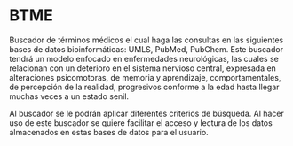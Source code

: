 # BTME
Buscador de términos médicos el cual haga las consultas en las siguientes bases de datos bioinformáticas: UMLS, PubMed, PubChem. Este buscador tendrá un modelo enfocado en enfermedades neurológicas, las cuales se relacionan con un deterioro en el sistema nervioso central, expresada en alteraciones psicomotoras, de memoria y aprendizaje, comportamentales, de percepción de la realidad, progresivos conforme a la edad hasta llegar muchas veces a un estado senil.

Al buscador se le podrán aplicar diferentes criterios de búsqueda. Al hacer uso de este buscador se quiere facilitar el acceso y lectura de los datos almacenados en estas bases de datos para el usuario.
